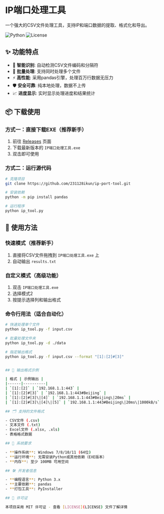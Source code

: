 # IP端口处理工具

一个强大的CSV文件处理工具，支持IP和端口数据的提取、格式化和导出。

![Python](https://img.shields.io/badge/Python-3.7+-blue.svg)
![License](https://img.shields.io/badge/License-MIT-green.svg)

## ✨ 功能特点

- 🚀 **智能识别**: 自动检测CSV文件编码和分隔符
- 📁 **批量处理**: 支持同时处理多个文件
- ⚡ **高性能**: 采用pandas引擎，处理百万行数据无压力
- 🛡️ **安全可靠**: 纯本地处理，数据不上传
- 📈 **进度显示**: 实时显示处理进度和结果统计

## 📦 下载使用

### 方式一：直接下载EXE（推荐新手）
1. 前往 [Releases](https://github.com/231128ikun/ip-port-tool/releases) 页面
2. 下载最新版本的 `IP端口处理工具.exe`
3. 双击即可使用

### 方式二：运行源代码
```bash
# 克隆项目
git clone https://github.com/231128ikun/ip-port-tool.git

# 安装依赖
python -m pip install pandas

# 运行程序
python ip_tool.py
```

## 🎯 使用方法

### 快速模式（推荐新手）
1. 直接将CSV文件拖拽到 `IP端口处理工具.exe` 上
2. 自动输出 `results.txt`

### 自定义模式（高级功能）
1. 双击 `IP端口处理工具.exe`
2. 选择模式2
3. 按提示选择列和输出格式

### 命令行用法（适合自动化）
```bash
# 快速处理单个文件
python ip_tool.py -f input.csv

# 批量处理文件夹
python ip_tool.py -d ./data

# 指定输出格式
python ip_tool.py -f input.csv --format "[1]:[2]#[3]"


## 📝 输出格式示例

| 格式 | 示例输出 |
|------|----------|
| `[1]:[2]` | `192.168.1.1:443` |
| `[1]:[2]#[3]` | `192.168.1.1:443#Beijing` |
| `[1]:[2]#[3]\|[4]` | `192.168.1.1:443#Beijing\|20ms` |
| `[1]:[2]#[3]\|[4]\|[5]` | `192.168.1.1:443#Beijing\|20ms\|1000kB/s` |

## 🗂️ 支持的文件格式

- CSV文件 (.csv)
- 文本文件 (.txt)
- Excel文件 (.xlsx, .xls)
- 表格格式数据

## 🔧 系统要求

- **操作系统**: Windows 7/8/10/11 (64位)
- **运行环境**: 无需安装Python或其他依赖（EXE版本）
- **内存**: 至少 100MB 可用空间

## 🛠️ 开发者信息

- **编程语言**: Python 3.x
- **主要依赖**: pandas
- **打包工具**: PyInstaller

## 📄 许可证

本项目采用 MIT 许可证 - 查看 [LICENSE](LICENSE) 文件了解详情


